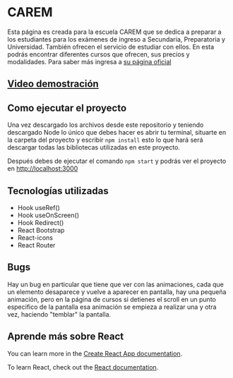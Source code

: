 # CAREM

Esta página es creada para la escuela CAREM que se dedica a preparar a los estudiantes  para los exámenes de ingreso a Secundaria, Preparatoria y Universidad. 
También ofrecen el servicio de estudiar con ellos. En esta podrás encontrar diferentes cursos que ofrecen, sus precios y modalidades.
Para saber más ingresa a [su página oficial](https://carem.info/)

## [Video demostración](https://youtu.be/2wy-XfAvUzQ)

## Como ejecutar el proyecto

Una vez descargado los archivos desde este repositorio y teniendo descargado Node lo único que debes hacer es abrir tu terminal, 
situarte en la carpeta del proyecto y escribir `npm install` esto lo que hará será descargar todas las bibliotecas utilizadas en este proyecto.

Después debes de ejecutar el comando `npm start` y podrás ver el proyecto en  [http://localhost:3000](http://localhost:3000) 

## Tecnologías utilizadas

- Hook useRef()
- Hook useOnScreen()
- Hook Redirect()
- React Bootstrap
- React-icons
- React Router

## Bugs 

Hay un bug en particular que tiene que ver con las animaciones, cada que un elemento desaparece y vuelve a aparecer en pantalla, hay una pequeña animación, pero en la página de cursos si detienes el scroll en un punto especifico de la pantalla esa animación se empieza a realizar una y otra vez, haciendo "temblar" la pantalla.

## Aprende más sobre React

You can learn more in the [Create React App documentation](https://facebook.github.io/create-react-app/docs/getting-started).

To learn React, check out the [React documentation](https://reactjs.org/).

